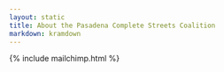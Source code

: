 ```yaml
---
layout: static
title: About the Pasadena Complete Streets Coalition
markdown: kramdown
---
```



{% include mailchimp.html %}